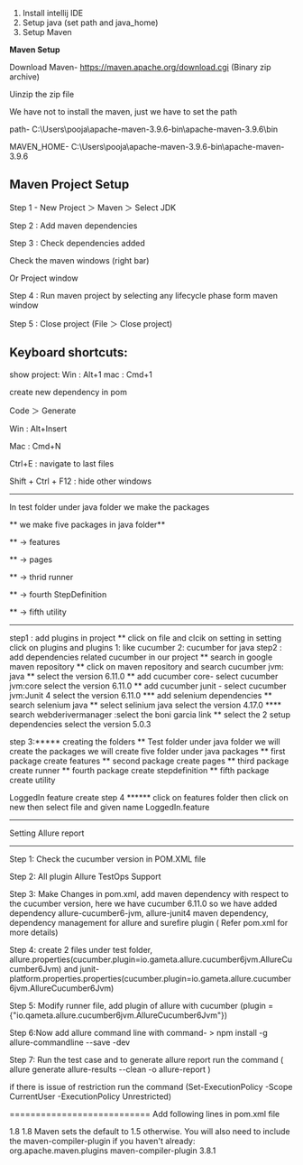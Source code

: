 1. Install intellij IDE
2. Setup java (set path and java_home)
3. Setup Maven


**Maven Setup**

Download Maven- https://maven.apache.org/download.cgi (Binary zip archive)

Uinzip the zip file

We have not to install the maven, just we have to set the path 

path- C:\Users\pooja\apache-maven-3.9.6-bin\apache-maven-3.9.6\bin

MAVEN_HOME- C:\Users\pooja\apache-maven-3.9.6-bin\apache-maven-3.9.6

Maven Project Setup
---------------------------
Step 1 - New Project  ＞ Maven ＞ Select JDK

Step 2 : Add maven dependencies

Step 3 : Check dependencies added

Check the maven windows (right bar)

Or Project window

Step 4 : Run maven project by selecting any lifecycle phase form maven window

Step 5 : Close project (File ＞ Close project) 

Keyboard shortcuts:
-----------------------
show project:
Win  : Alt+1
mac : Cmd+1 

create new dependency in pom

Code ＞ Generate

Win : Alt+Insert

Mac : Cmd+N


Ctrl+E : navigate to last files

Shift + Ctrl + F12 : hide other windows 
**********************************************************
In test folder under java folder we make the packages

** we make five packages in java folder**

** -> features

** -> pages

** -> thrid runner

** -> fourth StepDefinition

** -> fifth utility

************************************************************
step1 : add plugins in project
** click on file and clcik on setting in setting click on plugins and plugins
1: like cucumber 2: cucumber for java
 step2 : add dependencies related cucumber in our project 
  ** search in google maven repository 
  ** click on maven repository and search cucumber jvm: java
  ** select the version 6.11.0
  ** add cucumber core- select cucumber jvm:core
     select the version 6.11.0
  ** add cucumber junit - select cucumber jvm:Junit 4
     select the version 6.11.0
 *** add selenium dependencies
  ** search selenium java
  ** select selinium java
     select the version 4.17.0
**** search webderivermanager :select the boni garcia link
** select the 2 setup dependencies
select the version 5.0.3

step 3:***** creating the folders
**  Test folder under java folder we will create the packages
we will create five folder under java packages
** first package create features
** second package create pages
** third package create runner
** fourth package create stepdefinition
** fifth package create utility

  LoggedIn feature create
step 4 ****** click on features folder then click on new then select file and given name LoggedIn.feature


***************************************************************

Setting Allure report

***************************************************************

Step 1: Check the cucumber version in POM.XML file

Step 2: All plugin Allure TestOps Support

Step 3: Make Changes in pom.xml, add maven dependency with respect to the cucumber version, here we have cucumber 6.11.0 so we have added dependency allure-cucumber6-jvm,  allure-junit4 maven dependency,  dependency management for allure and surefire plugin ( Refer pom.xml for more details)

Step 4: create 2 files under test folder, allure.properties(cucumber.plugin=io.gameta.allure.cucumber6jvm.AllureCucumber6Jvm) and junit-platform.properties.properties(cucumber.plugin=io.gameta.allure.cucumber6jvm.AllureCucumber6Jvm)

Step 5: Modify runner file, add plugin of allure with cucumber (plugin = {"io.qameta.allure.cucumber6jvm.AllureCucumber6Jvm"})

Step 6:Now add allure command line with command- > npm install -g allure-commandline --save -dev

Step 7: Run the test case and to generate allure report run the command ( allure generate allure-results --clean -o allure-report )

if there is issue of restriction run the command (Set-ExecutionPolicy -Scope CurrentUser -ExecutionPolicy Unrestricted)


===========================
Add following lines in pom.xml file

<properties>
  <maven.compiler.source>1.8</maven.compiler.source>
  <maven.compiler.target>1.8</maven.compiler.target>
</properties>
Maven sets the default to 1.5 otherwise. You will also need to include the maven-compiler-plugin if you haven't already:


<dependency>
  <groupId>org.apache.maven.plugins</groupId>
  <artifactId>maven-compiler-plugin</artifactId>
  <version>3.8.1</version>
</dependency>

